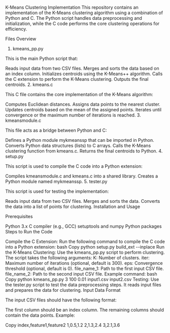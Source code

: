 

K-Means Clustering Implementation
This repository contains an implementation of the K-Means clustering algorithm using a combination of Python and C. The Python script handles data preprocessing and initialization, while the C code performs the core clustering operations for efficiency.

Files Overview

1. kmeans_pp.py

This is the main Python script that:

Reads input data from two CSV files.
Merges and sorts the data based on an index column.
Initializes centroids using the K-Means++ algorithm.
Calls the C extension to perform the K-Means clustering.
Outputs the final centroids.
2. kmeans.c

This C file contains the core implementation of the K-Means algorithm:

Computes Euclidean distances.
Assigns data points to the nearest cluster.
Updates centroids based on the mean of the assigned points.
Iterates until convergence or the maximum number of iterations is reached.
3. kmeansmodule.c

This file acts as a bridge between Python and C:

Defines a Python module mykmeanssp that can be imported in Python.
Converts Python data structures (lists) to C arrays.
Calls the K-Means clustering function from kmeans.c.
Returns the final centroids to Python.
4. setup.py

This script is used to compile the C code into a Python extension:

Compiles kmeansmodule.c and kmeans.c into a shared library.
Creates a Python module named mykmeanssp.
5. tester.py

This script is used for testing the implementation:

Reads input data from two CSV files.
Merges and sorts the data.
Converts the data into a list of points for clustering.
Installation and Usage

Prerequisites

Python 3.x
C compiler (e.g., GCC)
setuptools and numpy Python packages
Steps to Run the Code

Compile the C Extension:
Run the following command to compile the C code into a Python extension:
bash
Copy
python setup.py build_ext --inplace
Run the K-Means Clustering:
Use the kmeans_pp.py script to perform clustering. The script takes the following arguments:
K: Number of clusters.
iter: Maximum number of iterations (optional, default is 300).
eps: Convergence threshold (optional, default is 0).
file_name_1: Path to the first input CSV file.
file_name_2: Path to the second input CSV file.
Example command:
bash
Copy
python kmeans_pp.py 3 100 0.01 input1.csv input2.csv
Testing:
Use the tester.py script to test the data preprocessing steps. It reads input files and prepares the data for clustering.
Input Data Format

The input CSV files should have the following format:

The first column should be an index column.
The remaining columns should contain the data points.
Example:

Copy
index,feature1,feature2
1,0.5,1.2
2,1.3,2.4
3,2.1,3.6
